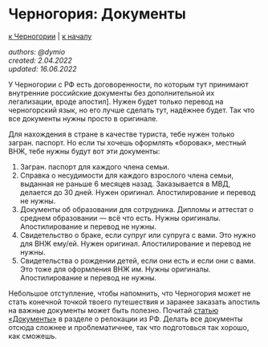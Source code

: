 Черногория: Документы
=====================

[к Черногории](./README.md) | [к началу](/README.md)

_authors: @dymio
<br/>created: 2.04.2022
<br/>updated: 16.06.2022_

У Черногории с РФ есть договоренности, по которым тут принимают внутренние российские документы без дополнительной их легализации, вроде апостил]. Нужен будет только перевод на черногорский язык, но его лучше сделать тут, надёжнее будет. Так что все документы нужны просто в оригинале.

Для нахождения в стране в качестве туриста, тебе нужен только загран. паспорт. Но если ты хочешь оформлять «боровак», местный ВНЖ, тебе нужны будут вот эти документы:

1. Загран. паспорт для каждого члена семьи.
2. Справка о несудимости для каждого взрослого члена семьи, выданная не раньше 6 месяцев назад. Заказывается в МВД, делается до 30 дней. Нужен оригинал. Апостилирование и перевод не нужны.
3. Документы об образовании для сотрудника. Дипломы и аттестат о среднем образовании — всё что есть. Нужны оригиналы. Апостилирование и перевод не нужны.
4. Свидетельство о браке, если супруг или супруга с вами. Это нужно для ВНЖ ему/ей. Нужен оригинал. Апостилирование и перевод не нужны.
5. Свидетельства о рождении детей, если они есть и если они с вами. Это тоже для оформления ВНЖ им. Нужны оригиналы. Апостилирование и перевод не нужны.

Небольшое отступление, чтобы напомнить, что Черногория может не стать конечной точкой твоего путешествия и заранее заказать апостиль на важные документы может быть полезно. Почитай [статью «Документы»](../from_ru/documents.md) в разделе о релокации из РФ. Делать все документы отсюда сложнее и проблематичнее, так что подготовься так хорошо, как сможешь.
